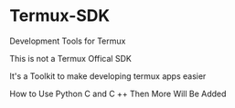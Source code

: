 # Termux-SDK

Development Tools for Termux

This is not a Termux Offical SDK

It's a Toolkit to make developing termux apps easier

How to Use Python C and C ++ Then More Will Be Added